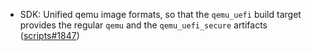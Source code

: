 - SDK: Unified qemu image formats, so that the `qemu_uefi` build target provides the regular `qemu` and the `qemu_uefi_secure` artifacts ([scripts#1847](https://github.com/flatcar/scripts/pull/1847))
